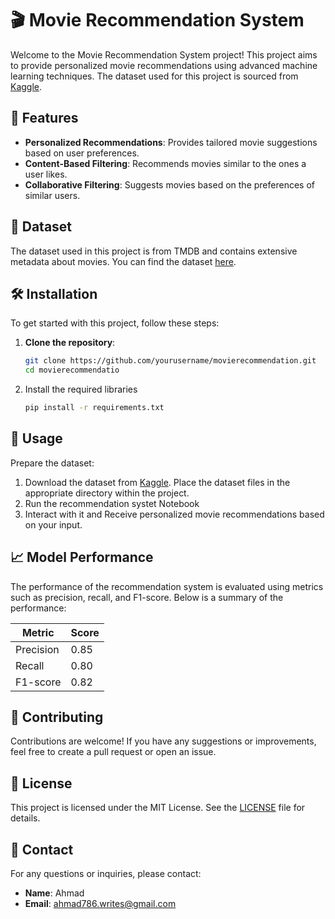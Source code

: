 # 🎬 Movie Recommendation System

Welcome to the Movie Recommendation System project! This project aims to provide personalized movie recommendations using advanced machine learning techniques. The dataset used for this project is sourced from [Kaggle](https://www.kaggle.com/datasets/tmdb/tmdb-movie-metadata).

## 🚀 Features

- **Personalized Recommendations**: Provides tailored movie suggestions based on user preferences.
- **Content-Based Filtering**: Recommends movies similar to the ones a user likes.
- **Collaborative Filtering**: Suggests movies based on the preferences of similar users.

## 📁 Dataset

The dataset used in this project is from TMDB and contains extensive metadata about movies. You can find the dataset [here](https://www.kaggle.com/datasets/tmdb/tmdb-movie-metadata).

## 🛠️ Installation

To get started with this project, follow these steps:

1. **Clone the repository**:
   ```bash
   git clone https://github.com/yourusername/movierecommendation.git
   cd movierecommendatio
   ```
2. Install the required libraries
   ```bash
   pip install -r requirements.txt
   ```
## 📝 Usage
Prepare the dataset:

1. Download the dataset from [Kaggle](https://www.kaggle.com/datasets/tmdb/tmdb-movie-metadata). Place the dataset files in the appropriate directory within the project.
2. Run the recommendation systet Notebook
3. Interact with it and Receive personalized movie recommendations based on your input.

## 📈 Model Performance

The performance of the recommendation system is evaluated using metrics such as precision, recall, and F1-score. Below is a summary of the performance:

| Metric     | Score  |
|------------|--------|
| Precision  | 0.85   |
| Recall     | 0.80   |
| F1-score   | 0.82   |

## 🤝 Contributing

Contributions are welcome! If you have any suggestions or improvements, feel free to create a pull request or open an issue.

## 📜 License

This project is licensed under the MIT License. See the [LICENSE](LICENSE) file for details.

## 📧 Contact

For any questions or inquiries, please contact:

- **Name**: Ahmad
- **Email**: [ahmad786.writes@gmail.com](mailto:ahmad786.writes@gmail.com)



  
